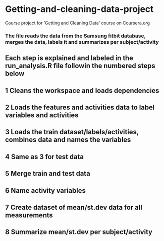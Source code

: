 # Getting-and-cleaning-data-project
Course project for 'Getting and Cleaning Data' course on Coursera.org

### The file reads the data from the Samsung fitbit database, merges the data, labels it and summarizes per subject/activity

## Each step is explained and labeled in the run_analysis.R file followin the numbered steps below

## 1 Cleans the workspace and loads dependencies
## 2 Loads the features and activities data to label variables and activities
## 3 Loads the train dataset/labels/activities, combines data and names the variables
## 4 Same as 3 for test data
## 5 Merge train and test data
## 6 Name activity variables
## 7 Create dataset of mean/st.dev data for all measurements
## 8 Summarize mean/st.dev per subject/activity

